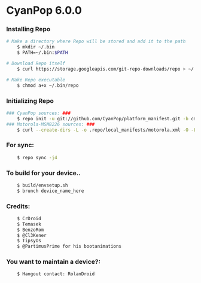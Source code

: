 CyanPop 6.0.0
========================

### Installing Repo ###
```bash
# Make a directory where Repo will be stored and add it to the path
    $ mkdir ~/.bin
    $ PATH=~/.bin:$PATH

# Download Repo itself
    $ curl https://storage.googleapis.com/git-repo-downloads/repo > ~/.bin/repo

# Make Repo executable
    $ chmod a+x ~/.bin/repo
```

### Initializing Repo ###
```bash
### CyanPop sources: ###
    $ repo init -u git://github.com/CyanPop/platform_manifest.git -b cm-13.0
### Motorola-MSM8226 sources: ###
    $ curl --create-dirs -L -o .repo/local_manifests/motorola.xml -O -L https://raw.githubusercontent.com/CyanPop/platform_manifest/cm-13.0/motorola.xml
```
### For sync: ###
```bash
    $ repo sync -j4
```
### To build for your device.. ###
```bash
    $ build/envsetup.sh
    $ brunch device_name_here
```

### Credits: ###
```bash
    $ CrDroid
    $ Temasek
    $ BenzoRom
    $ @Cl3Kener
    $ TipsyOs 
    $ @PartimusPrime for his bootanimations
```

### You want to maintain a device?: ###
```bash
    $ Hangout contact: RolanDroid
```


